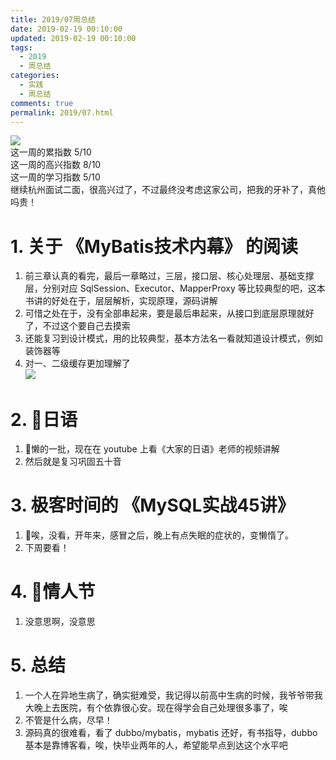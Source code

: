 ```yaml
---
title: 2019/07周总结
date: 2019-02-19 00:10:00
updated: 2019-02-19 00:10:00
tags:
  - 2019
  - 周总结
categories: 
  - 实践
  - 周总结
comments: true
permalink: 2019/07.html  
---
```


![][0]  
这一周的累指数 5/10  
这一周的高兴指数 8/10   
这一周的学习指数 5/10  
继续杭州面试二面，很高兴过了，不过最终没考虑这家公司，把我的牙补了，真他吗贵！

<!--more-->

# 1. 关于 《MyBatis技术内幕》 的阅读

1. 前三章认真的看完，最后一章略过，三层，接口层、核心处理层、基础支撑层，分别对应 SqlSession、Executor、MapperProxy 等比较典型的吧，这本书讲的好处在于，层层解析，实现原理，源码讲解  
2. 可惜之处在于，没有全部串起来，要是最后串起来，从接口到底层原理就好了，不过这个要自己去摸索   
3. 还能复习到设计模式，用的比较典型，基本方法名一看就知道设计模式，例如装饰器等  
4. 对一、二级缓存更加理解了  
![][1]

# 2. 日语  

1. 懒的一批，现在在 youtube 上看《大家的日语》老师的视频讲解  
2. 然后就是复习巩固五十音

# 3. 极客时间的 《MySQL实战45讲》

1. 唉，没看，开年来，感冒之后，晚上有点失眠的症状的，变懒惰了。  
2. 下周要看！

# 4. 情人节

1. 没意思啊，没意思

# 5. 总结

1. 一个人在异地生病了，确实挺难受，我记得以前高中生病的时候，我爷爷带我大晚上去医院，有个依靠很心安。现在得学会自己处理很多事了，唉  
2. 不管是什么病，尽早！  
3. 源码真的很难看，看了 dubbo/mybatis，mybatis 还好，有书指导，dubbo 基本是靠博客看，唉，快毕业两年的人，希望能早点到达这个水平吧

[0]: https://leran2deeplearnjavawebtech.oss-cn-beijing.aliyuncs.com/background/2018-11-04%E8%8B%8F%E5%B7%9E%E5%A4%A7%E6%98%8E%E6%B9%BE.jpg
[1]: https://leran2deeplearnjavawebtech.oss-cn-beijing.aliyuncs.com/learn/MyBatis%E6%8A%80%E6%9C%AF%E5%86%85%E5%B9%95/MyBatis%E6%8A%80%E6%9C%AF%E5%86%85%E5%B9%951.png